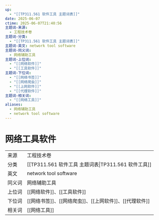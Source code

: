 ```yaml
---
up:
  - "[[TP311.561 软件工具 主题词表]]"
date: 2025-06-07
ctime: 2025-06-07T21:40:56
主题词-来源:
  - 工程技术卷
主题词-分类:
  - "[[TP311.561 软件工具 主题词表]]"
主题词-英文: network tool software
主题词-同义词:
  - 网络辅助工具
主题词-上位词:
  - "[[网络软件]]"
  - "[[工具软件]]"
主题词-下位词:
  - "[[网络书签]]"
  - "[[网络爬虫]]"
  - "[[上网软件]]"
  - "[[代理软件]]"
主题词-相关词:
  - "[[网络工具]]"
aliases:
  - 网络辅助工具
  - network tool software
---
```


# 网络工具软件

| | |
| --- | --- |
| 来源 | 工程技术卷|
| 分类 | [[TP311.561 软件工具 主题词表\|TP311.561 软件工具]]|
| 英文 | network tool software |
| 同义词 | 网络辅助工具|
| 上位词 | [[网络软件]]、[[工具软件]]|
| 下位词 | [[网络书签]]、[[网络爬虫]]、[[上网软件]]、[[代理软件]]|
| 相关词 | [[网络工具]]|
